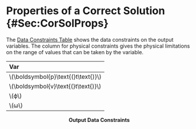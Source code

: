 # Properties of a Correct Solution {#Sec:CorSolProps}

The [Data Constraints Table](./SecCorSolProps.md#Table:OutDataConstraints) shows the data constraints on the output variables. The column for physical constraints gives the physical limitations on the range of values that can be taken by the variable.

<div id="Table:OutDataConstraints"></div>

|Var                                  |
|:------------------------------------|
|\\(\boldsymbol{p}\text{(}t\text{)}\\)|
|\\(\boldsymbol{v}\text{(}t\text{)}\\)|
|\\(ϕ\\)                              |
|\\(ω\\)                              |

**<p align="center">Output Data Constraints</p>**
